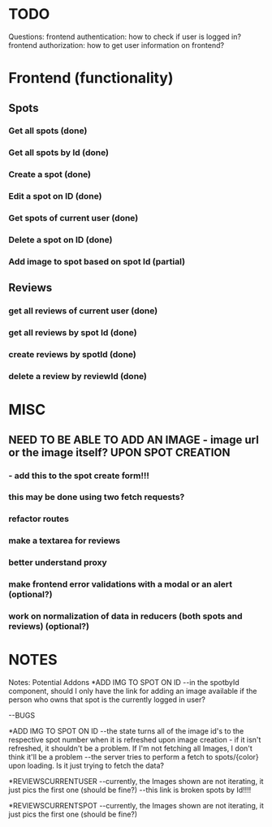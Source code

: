 # TODO

Questions:
frontend authentication: how to check if user is logged in?
frontend authorization: how to get user information on frontend?


# Frontend (functionality)

## Spots

### Get all spots (done)
### Get all spots by Id (done)
### Create a spot (done)
### Edit a spot on ID (done)
### Get spots of current user (done)
### Delete a spot on ID (done)

### Add image to spot based on spot Id (partial)


## Reviews

### get all reviews of current user (done)
### get all reviews by spot Id (done)
### create reviews by spotId (done)
### delete a review by reviewId (done)


# MISC

## NEED TO BE ABLE TO ADD AN IMAGE - image url or the image itself? UPON SPOT CREATION
### - add this to the spot create form!!!
### this may be done using two fetch requests?


### refactor routes

### make a textarea for reviews

### better understand proxy

### make frontend error validations with a modal or an alert (optional?)

### work on normalization of data in reducers (both spots and reviews) (optional?)



# NOTES
Notes:
Potential Addons
*ADD IMG TO SPOT ON ID
--in the spotbyId component, should I only have the link for adding an image available if the person who owns that spot is the currently logged in user?


--BUGS

*ADD IMG TO SPOT ON ID
--the state turns all of the image id's to the respective spot number when it is refreshed upon image creation - if it isn't refreshed, it shouldn't be a problem. If I'm not fetching all Images, I don't think it'll be a problem
--the server tries to perform a fetch to spots/{color} upon loading. Is it just trying to fetch the data?

*REVIEWSCURRENTUSER
--currently, the Images shown are not iterating, it just pics the first one (should be fine?)
--this link is broken spots by Id!!!!

*REVIEWSCURRENTSPOT
--currently, the Images shown are not iterating, it just pics the first one (should be fine?)

